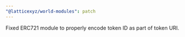 ```yaml
---
"@latticexyz/world-modules": patch
---
```


Fixed ERC721 module to properly encode token ID as part of token URI.
